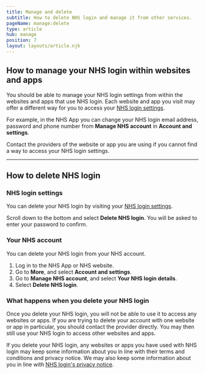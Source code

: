 ```yaml
---
title: Manage and delete
subtitle: How to delete NHS login and manage it from other services.
pageName: manage:delete
type: article
hub: manage
position: 7
layout: layouts/article.njk
---
```


## How to manage your NHS login within websites and apps

You should be able to manage your NHS login settings from within the websites and apps that use NHS login. Each website and app you visit may offer a different way for you to access your [NHS login settings](https://settings.login.nhs.uk/ 'NHS login settings').

For example, in the NHS App you can change your NHS login email address, password and phone number from **Manage NHS account** in **Account and settings**.

Contact the providers of the website or app you are using if you cannot find a way to access your NHS login settings.

---

## How to delete NHS login

### NHS login settings

You can delete your NHS login by visiting your [NHS login settings](https://settings.login.nhs.uk/ 'NHS login settings').

Scroll down to the bottom and select **Delete NHS login**. You will be asked to enter your password to confirm.

### Your NHS account

You can delete your NHS login from your NHS account. 

1. Log in to the NHS App or NHS website. 
2. Go to **More**, and select **Account and settings**.
3. Go to **Manage NHS account**, and select **Your NHS login details**.
4. Select **Delete NHS login**.

### What happens when you delete your NHS login

Once you delete your NHS login, you will not be able to use it to access any websites or apps. If you are trying to delete your account with one website or app in particular, you should contact the provider directly. You may then still use your NHS login to access other websites and apps.

If you delete your NHS login, any websites or apps you have used with NHS login may keep some information about you in line with their terms and conditions and privacy notice. We may also keep some information about you in line with [NHS login's privacy notice](https://access.login.nhs.uk/privacy "NHS login's privacy notice").
